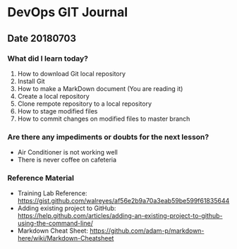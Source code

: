 # DevOps GIT Journal
## Date 20180703

### What did I learn today?

1. How to download Git local repository
2. Install Git
3. How to make a MarkDown document (You are reading it)
4. Create a local repository
5. Clone rempote repository to a local repository
6. How to stage modified files
7. How to commit changes on modified files to master branch


### Are there any impediments or doubts for the next lesson?

* Air Conditioner is not working well
* There is never coffee on cafeteria

### Reference Material

* Training Lab Reference: https://gist.github.com/walreyes/af56e2b9a70a3eab59be599f61835644
* Adding existing project to GitHub:  https://help.github.com/articles/adding-an-existing-project-to-github-using-the-command-line/
* Markdown Cheat Sheet: https://github.com/adam-p/markdown-here/wiki/Markdown-Cheatsheet
